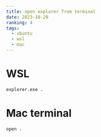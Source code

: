 ```yaml
---
title: open explorer from terminal
date: 2023-10-29
ranking: 4
tags:
  - ubuntu
  - wsl
  - mac
---
```

# WSL

```sh
explorer.exe .
```````

# Mac terminal

```sh
open .
```
